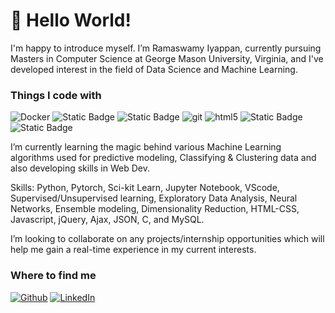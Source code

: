 <h1> 👋 Hello World! </h1>
I'm happy to introduce myself. I’m Ramaswamy Iyappan, currently pursuing Masters in Computer Science at George Mason University, Virginia, and I've developed interest in the field of Data Science and Machine Learning.
<h3>Things I code with</h3>
<p>
  <img alt="Docker" src="https://img.shields.io/badge/-Docker-46a2f1?style=flat-square&logo=docker&logoColor=white" />
  <img alt="Static Badge" src="https://img.shields.io/badge/MySQL-007ACC?style=flat-square&logo=mysql&logoColor=white">
  <img alt="Static Badge" src="https://img.shields.io/badge/PostgreSQL-1a73e8?style=flat-square&logo=postgresql&logoColor=white">
  <img alt="git" src="https://img.shields.io/badge/-Git-F05032?style=flat-square&logo=git&logoColor=white" />
  <img alt="html5" src="https://img.shields.io/badge/-HTML5-E34F26?style=flat-square&logo=html5&logoColor=white" />
  <img alt="Static Badge" src="https://img.shields.io/badge/Python-13aa52?style=flat-square&logo=python&logoColor=white&labelColor=13aa52">
  <img alt="Static Badge" src="https://img.shields.io/badge/javascript-yellow?style=flat-square&logo=javascript&logoColor=white">
</p>

I’m currently learning the magic behind various Machine Learning algorithms used for predictive modeling, Classifying & Clustering data and also developing skills in Web Dev.

Skills: Python, Pytorch, Sci-kit Learn, Jupyter Notebook, VScode, Supervised/Unsupervised learning, Exploratory Data Analysis, Neural Networks, Ensemble modeling, Dimensionality Reduction, HTML-CSS, Javascript, jQuery, Ajax, JSON, C, and MySQL.

I’m looking to collaborate on any projects/internship opportunities which will help me gain a real-time experience in my current interests.

<h3>Where to find me</h3>
<p>
  <a href="https://github.com/ramiyappan" target="_blank"><img alt="Github" src="https://img.shields.io/badge/GitHub-%2312100E.svg?&style=for-the-badge&logo=Github&logoColor=white" /></a>
  <a href="https://www.linkedin.com/in/ramaswamy-iyappan" target="_blank"><img alt="LinkedIn" src="https://img.shields.io/badge/linkedin-%230077B5.svg?&style=for-the-badge&logo=linkedin&logoColor=white" /></a> 
</p>

<!---
ramiyappan/ramiyappan is a ✨ special ✨ repository because its `README.md` (this file) appears on your GitHub profile.
You can click the Preview link to take a look at your changes.
--->
